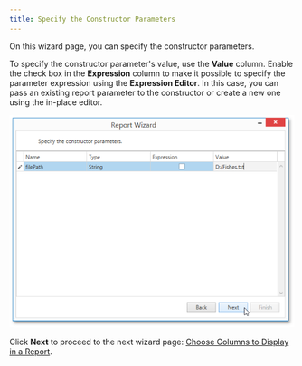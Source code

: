 ```yaml
---
title: Specify the Constructor Parameters
---
```

On this wizard page, you can specify the constructor parameters.

To specify the constructor parameter's value, use the **Value** column. Enable the check box in the **Expression** column to make it possible to specify the parameter expression using the **Expression Editor**. In this case, you can pass an existing report parameter to the constructor or create a new one using the in-place editor.

![WpfReportWizard_Object_SpecifyConstructorParameters](../../../../../../images/Img122881.png)

Click **Next** to proceed to the next wizard page: [Choose Columns to Display in a Report](../../../../../../../interface-elements-for-desktop/articles/report-designer/report-designer-for-wpf/report-wizard/data-bound-report/choose-columns-to-display-in-a-report.md).